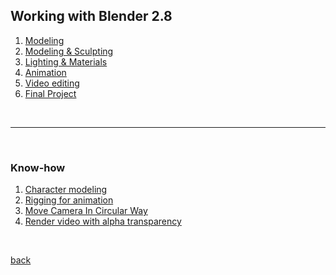 ## Working with Blender 2.8

1. [Modeling](https://www.youtube.com/watch?v=EIkB1zjWgxI)
2. [Modeling & Sculpting](https://www.youtube.com/watch?v=2CwizAYdaRc&t=35s)
3. [Lighting & Materials](https://www.youtube.com/watch?v=hlBPp0ERPyA&t=159s)
4. [Animation](https://www.youtube.com/watch?v=V6YpWpyV5xQ&t=207s)
5. [Video editing](https://www.youtube.com/watch?v=GaZeoINydXU&t=75s)
6. [Final Project](https://www.youtube.com/watch?v=QOp7FmoBatk)

<br>

-----------------

<br>

### Know-how
1. [Character modeling](https://youtu.be/q8wpgZSwlBk)
2. [Rigging for animation](https://youtu.be/GWlRx_HslAY)
3. [Move Camera In Circular Way](https://youtu.be/5XUJoyZUh1o)
4. [Render video with alpha transparency](https://youtu.be/Q_L-Q4DQtKw)

<br>

[back](/CN409/)
